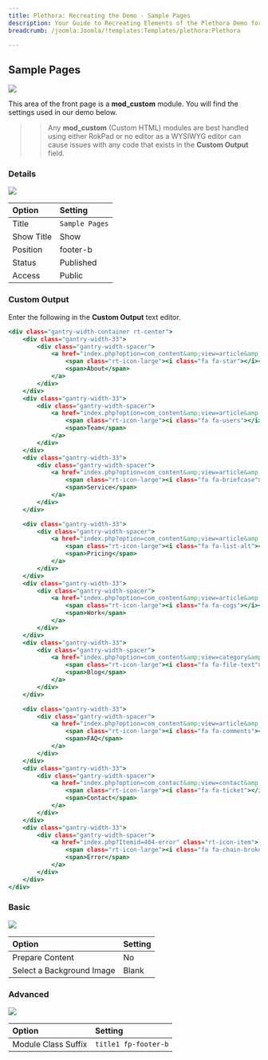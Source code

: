 ```yaml
---
title: Plethora: Recreating the Demo - Sample Pages
description: Your Guide to Recreating Elements of the Plethora Demo for Joomla
breadcrumb: /joomla:Joomla/!templates:Templates/plethora:Plethora

---
```


Sample Pages
-----

![][demo]

This area of the front page is a **mod_custom** module. You will find the settings used in our demo below.

>> Any **mod_custom** (Custom HTML) modules are best handled using either RokPad or no editor as a WYSIWYG editor can cause issues with any code that exists in the **Custom Output** field.

### Details

![][demo2]

| Option      | Setting        |
| :---------- | :----------    |
| Title       | `Sample Pages` |
| Show Title  | Show           |
| Position    | footer-b       |
| Status      | Published      |
| Access      | Public         |

### Custom Output

Enter the following in the **Custom Output** text editor.

~~~ .html
<div class="gantry-width-container rt-center">
    <div class="gantry-width-33">
        <div class="gantry-width-spacer">
            <a href="index.php?option=com_content&amp;view=article&amp;id=7&amp;Itemid=119" class="rt-icon-item">
                <span class="rt-icon-large"><i class="fa fa-star"></i></span><br />
                <span>About</span>              
            </a>
        </div>
    </div>
    <div class="gantry-width-33">
        <div class="gantry-width-spacer">
            <a href="index.php?option=com_content&amp;view=article&amp;id=8&amp;Itemid=120" class="rt-icon-item">
                <span class="rt-icon-large"><i class="fa fa-users"></i></span><br />
                <span>Team</span>               
            </a>
        </div>
    </div>
    <div class="gantry-width-33">
        <div class="gantry-width-spacer">
            <a href="index.php?option=com_content&amp;view=article&amp;id=9&amp;Itemid=121" class="rt-icon-item">
                <span class="rt-icon-large"><i class="fa fa-briefcase"></i></span><br />
                <span>Service</span>                
            </a>
        </div>
    </div>

    <div class="gantry-width-33">
        <div class="gantry-width-spacer">
            <a href="index.php?option=com_content&amp;view=article&amp;id=10&amp;Itemid=122" class="rt-icon-item">
                <span class="rt-icon-large"><i class="fa fa-list-alt"></i></span><br />
                <span>Pricing</span>                
            </a>
        </div>
    </div>
    <div class="gantry-width-33">
        <div class="gantry-width-spacer">
            <a href="index.php?option=com_content&amp;view=article&amp;id=11&amp;Itemid=123" class="rt-icon-item">
                <span class="rt-icon-large"><i class="fa fa-cogs"></i></span><br />
                <span>Work</span>               
            </a>
        </div>
    </div>
    <div class="gantry-width-33">
        <div class="gantry-width-spacer">
            <a href="index.php?option=com_content&amp;view=category&amp;layout=blog&amp;id=13&amp;Itemid=124" class="rt-icon-item">
                <span class="rt-icon-large"><i class="fa fa-file-text"></i></span><br />
                <span>Blog</span>               
            </a>
        </div>
    </div>

    <div class="gantry-width-33">
        <div class="gantry-width-spacer">
            <a href="index.php?option=com_content&amp;view=article&amp;id=12&amp;Itemid=125" class="rt-icon-item">
                <span class="rt-icon-large"><i class="fa fa-comments"></i></span><br />
                <span>FAQ</span>                
            </a>
        </div>
    </div>
    <div class="gantry-width-33">
        <div class="gantry-width-spacer">
            <a href="index.php?option=com_contact&amp;view=contact&amp;id=1&amp;Itemid=126" class="rt-icon-item">
                <span class="rt-icon-large"><i class="fa fa-ticket"></i></span><br />
                <span>Contact</span>                
            </a>
        </div>
    </div>
    <div class="gantry-width-33">
        <div class="gantry-width-spacer">
            <a href="index.php?Itemid=404-error" class="rt-icon-item">
                <span class="rt-icon-large"><i class="fa fa-chain-broken"></i></span><br />
                <span>Error</span>              
            </a>
        </div>
    </div>              
</div>
~~~

### Basic

![][demo3]

| Option                    | Setting     |
| :----------               | :---------- |
| Prepare Content           | No          |
| Select a Background Image | Blank       |

### Advanced

![][demo4]

| Option              | Setting              |
| :----------         | :----------          |
| Module Class Suffix | `title1 fp-footer-b` |

[demo]: assets/demo_14.jpeg
[demo2]: assets/demo_14a.jpeg
[demo3]: assets/demo_14b.jpeg
[demo4]: assets/demo_14c.jpeg
